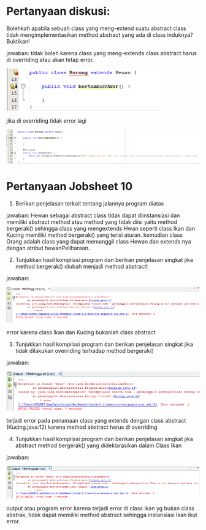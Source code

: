 # Pertanyaan diskusi:

Bolehkah apabila sebuah class yang meng-extend suatu abstract class tidak mengimplementasikan method abstract yang ada di class induknya? Buktikan!

jawaban: tidak boleh karena class yang meng-extends class abstract harus di overriding atau akan tetap error.

<img src = 'diskusi.png'>

jika di overriding tidak error lagi

<img src = 'diskusi2.png'>

# Pertanyaan Jobsheet 10

1. Berikan penjelasan terkait tentang jalannya program diatas

jawaban: Hewan sebagai abstract class tidak dapat diinstansiasi dan memiliki abstract method atau method yang tidak diisi yaitu method bergerak() sehingga class yang mengextends Hwan seperti class Ikan dan Kucing memiliki method bergerak() yang terisi aturan. kemudian class Orang adalah class yang dapat memanggil class Hewan dan extends nya dengan atribut hewanPeliharaan. 

2. Tunjukkan hasil kompilasi program dan berikan penjelasan singkat jika method bergerak() diubah menjadi method abstract!

jawaban:

<img src = 'pertanyaanabstract.png'>


error karena class Ikan dan Kucing bukanlah class abstract

3. Tunjukkan hasil kompilasi program dan berikan penjelasan singkat jika tidak dilakukan overriding terhadap method bergerak()

jawaban: 

<img src = 'overridePertanyaan.png'>

terjadi error pada penamaan class yang extends dengan class abstract (Kucing.java:12) karena method abstract harus di overriding

4. Tunjukkan hasil kompilasi program dan berikan penjelasan singkat jika abstract method
bergerak() yang dideklarasikan dalam Class Ikan 

jawaban: 

<img src = 'ikanAbstract.png'>

output atau program error karena terjadi error di class Ikan yg bukan class abstrak, tidak dapat memiliki method abstract sehingga instansiasi Ikan ikut error.

